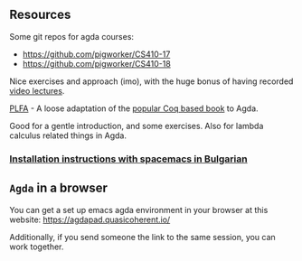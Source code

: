 ## Resources
Some git repos for agda courses:
* https://github.com/pigworker/CS410-17
* https://github.com/pigworker/CS410-18

Nice exercises and approach (imo), with the huge bonus of having recorded [video lectures](https://github.com/pigworker/CS410-17#lecture-videos-on-youtube).

[PLFA](https://plfa.github.io/) - A loose adaptation of the [popular Coq based book](https://softwarefoundations.cis.upenn.edu/) to Agda.

Good for a gentle introduction, and some exercises. Also for lambda calculus related things in Agda.

### [Installation instructions with spacemacs in Bulgarian](https://gist.github.com/googleson78/85ce1a8a5d1480c9eb44c5f112cd7ac7)

## `Agda` in a browser
You can get a set up emacs agda environment in your browser at this website:
https://agdapad.quasicoherent.io/

Additionally, if you send someone the link to the same session, you can work together.
